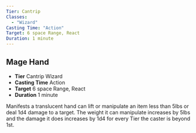 ```yaml
---
Tier: Cantrip
Classes:
  - "Wizard"
Casting Time: "Action"
Target: 6 space Range, React
Duration: 1 minute
---
```

## Mage Hand
- **Tier** Cantrip Wizard
- **Casting Time** Action
- **Target** 6 space Range, React
- **Duration** 1 minute

Manifests a translucent hand can lift or manipulate an item less than 5lbs or deal 1d4 damage to a target. The weight it can manipulate increases by 5lbs and the damage it does increases by 1d4 for every Tier the caster is beyond 1st.